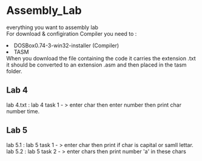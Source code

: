 # Assembly_Lab
everything you want to assembly lab</br>
<lo>For download & configiration Compiler you need to :
<li>DOSBox0.74-3-win32-installer (Compiler)</li>
<li>TASM</li>
</lo>
 When you download the file containing the code it carries the extension .txt it should be converted to an extension .asm and then placed in the tasm folder.</br>
 <h2>Lab 4</h2>
lab 4.txt : lab 4 task 1 - > enter char then enter number then print char number time.</br>
 <h2>Lab 5</h2>
lab 5.1   : lab 5 task 1 - > enter char then print if char is capital or samll lettar. </br>
lab 5.2   : lab 5 task 2 - > enter chars then print number 'a' in these chars</br>
